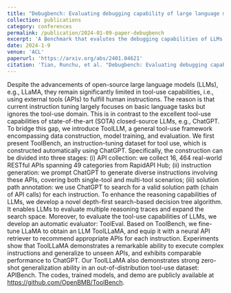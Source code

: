 ```yaml
---
title: "Debugbench: Evaluating debugging capability of large language models"
collection: publications
category: conferences
permalink: /publication/2024-01-09-paper-debugbench
excerpt: 'A Benchmark that evalutes the debugging capabilities of LLMs.'
date: 2024-1-9
venue: 'ACL'
paperurl: 'https://arxiv.org/abs/2401.04621'
citation: 'Tian, Runchu, et al. "Debugbench: Evaluating debugging capability of large language models." arXiv preprint arXiv:2401.04621 (2024).'
---
```


Despite the advancements of open-source large language models (LLMs), e.g., LLaMA, they remain significantly limited in tool-use capabilities, i.e., using external tools (APIs) to fulfill human instructions. The reason is that current instruction tuning largely focuses on basic language tasks but ignores the tool-use domain. This is in contrast to the excellent tool-use capabilities of state-of-the-art (SOTA) closed-source LLMs, e.g., ChatGPT. To bridge this gap, we introduce ToolLLM, a general tool-use framework encompassing data construction, model training, and evaluation. We first present ToolBench, an instruction-tuning dataset for tool use, which is constructed automatically using ChatGPT. Specifically, the construction can be divided into three stages: (i) API collection: we collect 16, 464 real-world RESTful APIs spanning 49 categories from RapidAPI Hub; (ii) instruction generation: we prompt ChatGPT to generate diverse instructions involving these APIs, covering both single-tool and multi-tool scenarios; (iii) solution path annotation: we use ChatGPT to search for a valid solution path (chain of API calls) for each instruction. To enhance the reasoning capabilities of LLMs, we develop a novel depth-first search-based decision tree algorithm. It enables LLMs to evaluate multiple reasoning traces and expand the search space. Moreover, to evaluate the tool-use capabilities of LLMs, we develop an automatic evaluator: ToolEval. Based on ToolBench, we fine-tune LLaMA to obtain an LLM ToolLLaMA, and equip it with a neural API retriever to recommend appropriate APIs for each instruction. Experiments show that ToolLLaMA demonstrates a remarkable ability to execute complex instructions and generalize to unseen APIs, and exhibits comparable performance to ChatGPT. Our ToolLLaMA also demonstrates strong zero-shot generalization ability in an out-of-distribution tool-use dataset: APIBench. The codes, trained models, and demo are publicly available at https://github.com/OpenBMB/ToolBench.
